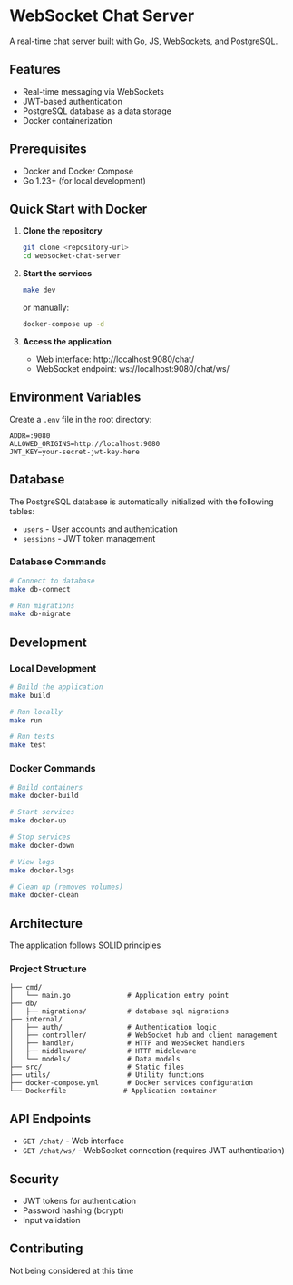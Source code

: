 # WebSocket Chat Server

A real-time chat server built with Go, JS, WebSockets, and PostgreSQL.

## Features

- Real-time messaging via WebSockets
- JWT-based authentication
- PostgreSQL database as a data storage
- Docker containerization

## Prerequisites

- Docker and Docker Compose
- Go 1.23+ (for local development)

## Quick Start with Docker

1. **Clone the repository**
   ```bash
   git clone <repository-url>
   cd websocket-chat-server
   ```

2. **Start the services**
   ```bash
   make dev
   ```
   or manually:
   ```bash
   docker-compose up -d
   ```

3. **Access the application**
   - Web interface: http://localhost:9080/chat/
   - WebSocket endpoint: ws://localhost:9080/chat/ws/

## Environment Variables

Create a `.env` file in the root directory:

```env
ADDR=:9080
ALLOWED_ORIGINS=http://localhost:9080
JWT_KEY=your-secret-jwt-key-here
```

## Database

The PostgreSQL database is automatically initialized with the following tables:
- `users` - User accounts and authentication
- `sessions` - JWT token management

### Database Commands

```bash
# Connect to database
make db-connect

# Run migrations
make db-migrate
```

## Development

### Local Development

```bash
# Build the application
make build

# Run locally
make run

# Run tests
make test
```

### Docker Commands

```bash
# Build containers
make docker-build

# Start services
make docker-up

# Stop services
make docker-down

# View logs
make docker-logs

# Clean up (removes volumes)
make docker-clean
```

## Architecture

The application follows SOLID principles

### Project Structure

```
├── cmd/
│   └── main.go              # Application entry point
├── db/
│   ├── migrations/          # database sql migrations
├── internal/
│   ├── auth/                # Authentication logic
│   ├── controller/          # WebSocket hub and client management
│   ├── handler/             # HTTP and WebSocket handlers
│   ├── middleware/          # HTTP middleware
│   └── models/              # Data models
├── src/                     # Static files
├── utils/                   # Utility functions
├── docker-compose.yml       # Docker services configuration
└── Dockerfile              # Application container
```

## API Endpoints

- `GET /chat/` - Web interface
- `GET /chat/ws/` - WebSocket connection (requires JWT authentication)

## Security

- JWT tokens for authentication
- Password hashing (bcrypt)
- Input validation

## Contributing

Not being considered at this time
